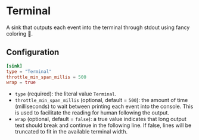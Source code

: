 # Terminal

A sink that outputs each event into the terminal through stdout using fancy coloring 💅.

## Configuration

```toml
[sink]
type = "Terminal"
throttle_min_span_millis = 500
wrap = true
```

- `type` (required): the literal value `Terminal`.
- `throttle_min_span_millis` (optional, default = `500`): the amount of time (milliseconds) to wait between printing each event into the console. This is used to facilitate the reading for human following the output.
- `wrap` (optional, default = `false`): a true value indicates that long output text should break and continue in the following line. If false, lines will be truncated to fit in the available terminal width.
